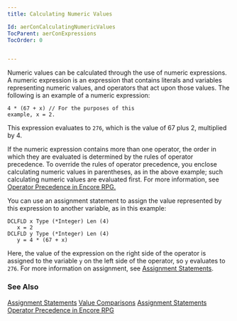 ```yaml
---
title: Calculating Numeric Values

Id: aerConCalculatingNumericValues
TocParent: aerConExpressions
TocOrder: 0


---
```


Numeric values can be calculated through the use of numeric expressions. A numeric expression is an expression that contains literals and variables representing numeric values, and operators that act upon those values. The following is an example of a numeric expression: 

<code class="language-aer">4 * (67 + x) // For the purposes of this example, x = 2.</code> 

This expression evaluates to <code>276</code>, which is the value of 67 plus 2, multiplied by 4. 

If the numeric expression contains more than one operator, the order in which they are evaluated is determined by the rules of operator precedence. To override the rules of operator precedence, you enclose calculating numeric values in parentheses, as in the above example; such calculating numeric values are evaluated first. For more information, see [Operator Precedence in Encore RPG.](Expression_Operators_and_their_Precedence.html) 

You can use an assignment statement to assign the value represented by this expression to another variable, as in this example: 

```
DCLFLD x Type (*Integer) Len (4)
   x = 2
DCLFLD y Type (*Integer) Len (4) 
   y = 4 * (67 + x)
```

Here, the value of the expression on the right side of the operator is assigned to the variable <code class="ce">y</code> on the left side of the operator, so <code class="ce">y</code> evaluates to <code>276</code>. For more information on assignment, see [Assignment Statements](aerConAssignmentOpCodes.html). 

### See Also
[Assignment Statements](aerConAssignmentOpCodes.html)
[Value Comparisons](aerConValueComparisons.html)
[Assignment Statements](aerConAssignmentOpCodes.html)
[Operator Precedence in Encore RPG](Expression_Operators_and_their_Precedence.html) 
